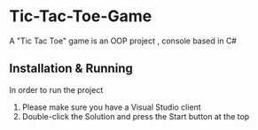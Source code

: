 # Tic-Tac-Toe-Game
A "Tic Tac Toe" game is an OOP project 
, console based in C# 


## Installation & Running 
In order to run the project 
1. Please make sure you have a Visual Studio client 
2. Double-click the Solution and press the Start button at the top
